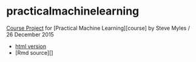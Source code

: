 # practicalmachinelearning
[Course Project][project] for [Practical Machine Learning][course]
by Steve Myles / 26 December 2015

* [html version][project]
* [Rmd source][]

[project]: http://projects.mylesandmyles.info/practicalmachinelearning/
[source]: https://github.com/scumdogsteev/practicalmachinelearning/blob/gh-pages/index.Rmd
